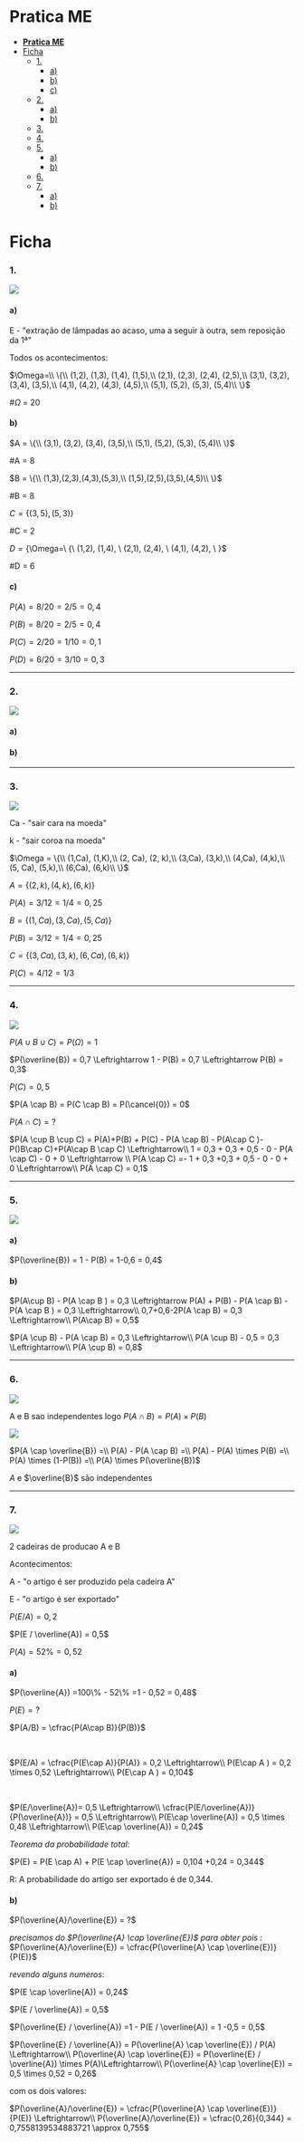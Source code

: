 # **Pratica ME**

- [**Pratica ME**](#pratica-me)
- [Ficha](#ficha)
    - [1.](#1)
      - [a)](#a)
      - [b)](#b)
      - [c)](#c)
    - [2.](#2)
      - [a)](#a-1)
      - [b)](#b-1)
    - [3.](#3)
    - [4.](#4)
    - [5.](#5)
      - [a)](#a-2)
      - [b)](#b-2)
    - [6.](#6)
    - [7.](#7)
      - [a)](#a-3)
      - [b)](#b-3)

# Ficha 

### 1.
![](./ex1.png)


#### a)
 E - "extração de lâmpadas ao acaso, uma a seguir à outra, sem reposição da 1ª"


Todos os acontecimentos:

$\Omega=\\
\{\\
(1,2), (1,3), (1,4), (1,5),\\
(2,1), (2,3), (2,4), (2,5),\\
(3,1), (3,2), (3,4), (3,5),\\
(4,1), (4,2), (4,3), (4,5),\\
(5,1), (5,2), (5,3), (5,4)\\ 
\}$

#$\Omega$ = 20



#### b)
 $A = \{\\
  (3,1), (3,2), (3,4), (3,5),\\
 (5,1), (5,2), (5,3), (5,4)\\
 \}$

 #A = 8

$B = \{\\
(1,3),(2,3),(4,3),(5,3),\\
(1,5),(2,5),(3,5),(4,5)\\
\}$

#B = 8

$C=\{(3,5),(5,3)\}$

#C = 2

$D=\{$\Omega=\\
\{\\
(1,2),  (1,4), \\
(2,1),  (2,4), \\
(4,1), (4,2), \\
\}$

#D = 6


#### c)

$P(A) = 8/20 = 2/5 = 0,4$

$P(B) = 8/20 = 2/5 = 0,4$

$P(C) = 2/20 = 1/10 = 0,1$

$P(D) = 6/20 = 3/10 = 0,3$

---
### 2.
![](./ex2.png)

#### a)


#### b)

---
### 3.
![](./ex3.png)

Ca - "sair cara na moeda"

k - "sair coroa na moeda"

$\Omega = \{\\
 (1,Ca), (1,K),\\ (2, Ca), (2, k),\\ (3,Ca), (3,k),\\ (4,Ca), (4,k),\\ (5, Ca), (5,k),\\ (6,Ca), (6,k)\\
\}$

$A = \{(2,k),(4,k),(6,k)\}$

$P(A) = 3/12 = 1/4 = 0,25$

$B = \{(1,Ca),(3,Ca),(5,Ca)\}$

$P(B) = 3/12=1/4 = 0,25$

$C = \{(3,Ca),(3,k),(6,Ca),(6,k)\}$

$P(C) = 4/12 = 1/3$



---
### 4.
![](./ex4.png)

$P(A \cup B \cup C) = P(\Omega) = 1$

$P(\overline{B}) = 0,7 \Leftrightarrow 1 - P(B) = 0,7 \Leftrightarrow P(B) = 0,3$

$P(C) = 0,5$

$P(A \cap B) = P(C \cap B) = P(\cancel{0}) = 0$ 

$P(A \cap C) = ?$

$P(A \cup B \cup C) = P(A)+P(B) + P(C) - P(A \cap B) - P(A\cap C )-P()B\cap C)+P(A\cap B \cap C) \Leftrightarrow\\
1 = 0,3 + 0,3  + 0,5 - 0 - P(A \cap C) - 0 + 0 \Leftrightarrow \\
P(A \cap C) =- 1 + 0,3 +0,3 + 0,5 - 0 - 0 + 0 \Leftrightarrow\\
P(A \cap C) = 0,1$

---
### 5.
![](./ex5.png)

#### a)
 $P(\overline{B}) = 1 - P(B) =  1-0,6 = 0,4$

#### b)

 $P(A\cup B) - P(A \cap B ) = 0,3 \Leftrightarrow P(A) + P(B) - P(A \cap B) - P(A \cap B ) = 0,3 \Leftrightarrow\\
0,7+0,6-2P(A \cap B) = 0,3 \Leftrightarrow\\
P(A\cap B) = 0,5$

$P(A \cup B) - P(A \cap B) = 0,3 \Leftrightarrow\\
P(A \cup B) - 0,5 = 0,3 \Leftrightarrow\\
P(A \cup B) = 0,8$

---
### 6.
![](./ex6.png)

A e B sao independentes logo $P(A \cap B) = P(A) \times P(B)$

![](./ex6.esquema.png)

$P(A \cap \overline{B}) =\\
 P(A) - P(A \cap B) =\\
 P(A) - P(A) \times P(B) =\\
 P(A) \times (1-P(B)) =\\
 P(A) \times P(\overline{B})$

$A$ e $\overline{B}$ são independentes

---
### 7.
![](./ex7.png)

2 cadeiras de producao A e B

Acontecimentos:

A - "o artigo é ser produzido pela cadeira A"

E - "o artigo é ser exportado"

$P(E / A) = 0,2$

$P(E / \overline{A}) = 0,5$

$P(A) = 52\% = 0,52$

#### a)

$P(\overline{A}) =100\% - 52\% =1 - 0,52 = 0,48$

$P(E) = ?$

$P(A/B) = \cfrac{P(A\cap B)}{P(B)}$


 $$\ $$
 
$P(E/A) = \cfrac{P(E\cap A)}{P(A)} = 0,2 \Leftrightarrow\\
 P(E\cap A ) = 0,2 \times 0,52 \Leftrightarrow\\
 P(E\cap A ) = 0,104$
 
 $$\ $$
 
 $P(E/\overline{A})= 0,5 \Leftrightarrow\\
 \cfrac{P(E/\overline{A})}{P(\overline{A})} = 0,5 \Leftrightarrow\\
 P(E\cap \overline{A}) = 0,5 \times 0,48 \Leftrightarrow\\
 P(E\cap \overline{A}) = 0,24$

 _Teorema da probabilidade total_:

 $P(E) = P(E \cap A) + P(E \cap \overline{A}) = 0,104 +0,24 = 0,344$

 R: A probabilidade do artigo ser exportado é de 0,344. 


#### b)

$P(\overline{A}/\overline{E}) = ?$

_precisamos do $P(\overline{A} \cap \overline{E})$ para obter pois :_
$P(\overline{A}/\overline{E}) = \cfrac{P(\overline{A} \cap \overline{E})}{P(E)}$

_revendo alguns numeros_:

$P(E \cap \overline{A}) = 0,24$

$P(E / \overline{A}) = 0,5$

$P(\overline{E} / \overline{A}) =1 - P(E / \overline{A}) = 1 -0,5 = 0,5$

$P(\overline{E} / \overline{A}) = P(\overline{A} \cap \overline{E}) / P(A) \Leftrightarrow\\
P(\overline{A} \cap \overline{E}) =  P(\overline{E} / \overline{A}) \times P(A)\Leftrightarrow\\
P(\overline{A} \cap \overline{E}) = 0,5 \times 0,52 = 0,26$

com os dois valores:

$P(\overline{A}/\overline{E}) = \cfrac{P(\overline{A} \cap \overline{E})}{P(E)} \Leftrightarrow\\
P(\overline{A}/\overline{E}) = \cfrac{0,26}{0,344} = 0,7558139534883721 \approx 0,755$